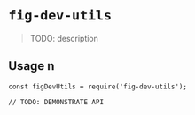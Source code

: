 # `fig-dev-utils`

> TODO: description

## Usage n

```
const figDevUtils = require('fig-dev-utils');

// TODO: DEMONSTRATE API
```
